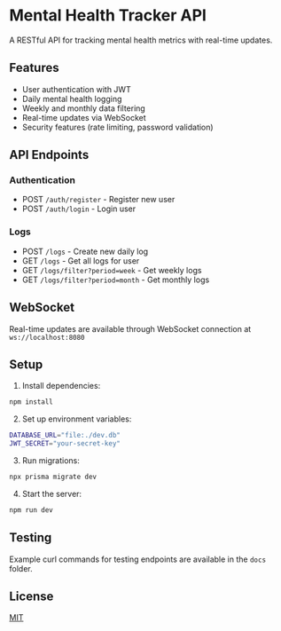 # Mental Health Tracker API

A RESTful API for tracking mental health metrics with real-time updates.

## Features

- User authentication with JWT
- Daily mental health logging
- Weekly and monthly data filtering
- Real-time updates via WebSocket
- Security features (rate limiting, password validation)

## API Endpoints

### Authentication

- POST `/auth/register` - Register new user
- POST `/auth/login` - Login user

### Logs

- POST `/logs` - Create new daily log
- GET `/logs` - Get all logs for user
- GET `/logs/filter?period=week` - Get weekly logs
- GET `/logs/filter?period=month` - Get monthly logs

## WebSocket

Real-time updates are available through WebSocket connection at `ws://localhost:8080`

## Setup

1. Install dependencies:

```bash
npm install
```

2. Set up environment variables:

```bash
DATABASE_URL="file:./dev.db"
JWT_SECRET="your-secret-key"
```

3. Run migrations:

```bash
npx prisma migrate dev
```

4. Start the server:

```bash
npm run dev
```

## Testing

Example curl commands for testing endpoints are available in the `docs` folder.

## License

[MIT](https://choosealicense.com/licenses/mit/)
